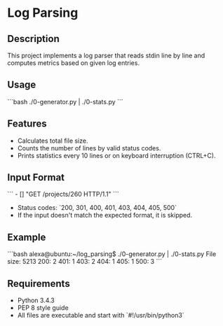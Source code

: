 # Log Parsing

## Description
This project implements a log parser that reads stdin line by line and computes metrics based on given log entries.

## Usage
\`\`\`bash
./0-generator.py | ./0-stats.py
\`\`\`

## Features
- Calculates total file size.
- Counts the number of lines by valid status codes.
- Prints statistics every 10 lines or on keyboard interruption (CTRL+C).

## Input Format
\`\`\`
<IP Address> - [<date>] "GET /projects/260 HTTP/1.1" <status code> <file size>
\`\`\`

- Status codes: \`200, 301, 400, 401, 403, 404, 405, 500\`
- If the input doesn't match the expected format, it is skipped.

## Example
\`\`\`bash
alexa@ubuntu:~/log_parsing$ ./0-generator.py | ./0-stats.py
File size: 5213
200: 2
401: 1
403: 2
404: 1
405: 1
500: 3
\`\`\`

## Requirements
- Python 3.4.3
- PEP 8 style guide
- All files are executable and start with \`#!/usr/bin/python3\`


